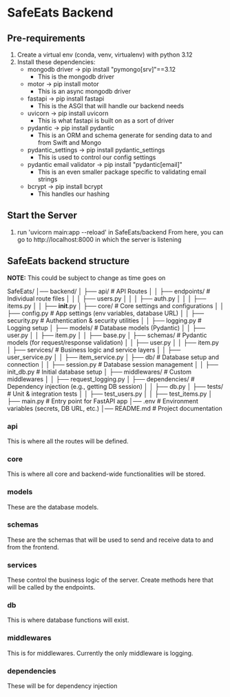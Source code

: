 # SafeEats Backend

## Pre-requirements
1. Create a virtual env (conda, venv, virtualenv) with python 3.12
2. Install these dependencies:
    * mongodb driver -> pip install "pymongo[srv]"==3.12
        * This is the mongodb driver
    * motor -> pip install motor
        * This is an async mongodb driver
    * fastapi -> pip install fastapi
        * This is the ASGI that will handle our backend needs
    * uvicorn -> pip install uvicorn
        * This is what fastapi is built on as a sort of driver
    * pydantic -> pip install pydantic
        * This is an ORM and schema generate for sending data to and from Swift and Mongo
    * pydantic_settings -> pip install pydantic_settings
        * This is used to control our config settings
    * pydantic email validator -> pip install "pydantic[email]"
        * This is an even smaller package specific to validating email strings
    * bcrypt -> pip install bcrypt
        * This handles our hashing

## Start the Server
1. run 'uvicorn main:app --reload' in SafeEats/backend
From here, you can go to http://localhost:8000 in which the server is listening

## SafeEats backend structure

**NOTE:** This could be subject to change as time goes on

SafeEats/
│── backend/
│   ├── api/                 # API Routes
│   │   ├── endpoints/   # Individual route files
│   │   │   ├── users.py
│   │   │   ├── auth.py
│   │   │   ├── items.py
│   │   ├── __init__.py
│   ├── core/                # Core settings and configurations
│   │   ├── config.py        # App settings (env variables, database URL)
│   │   ├── security.py      # Authentication & security utilities
│   │   ├── logging.py       # Logging setup
│   ├── models/              # Database models (Pydantic)
│   │   ├── user.py
│   │   ├── item.py
│   │   ├── base.py
│   ├── schemas/             # Pydantic models (for request/response validation)
│   │   ├── user.py
│   │   ├── item.py
│   ├── services/            # Business logic and service layers
│   │   ├── user_service.py
│   │   ├── item_service.py
│   ├── db/                  # Database setup and connection
│   │   ├── session.py       # Database session management
│   │   ├── init_db.py       # Initial database setup
│   ├── middlewares/         # Custom middlewares
│   │   ├── request_logging.py
│   ├── dependencies/        # Dependency injection (e.g., getting DB session)
│   │   ├── db.py
│   ├── tests/               # Unit & integration tests
│   │   ├── test_users.py
│   │   ├── test_items.py
│   ├── main.py              # Entry point for FastAPI app
│── .env                     # Environment variables (secrets, DB URL, etc.)
│── README.md                # Project documentation

### api
This is where all the routes will be defined. 

### core 
This is where all core and backend-wide functionalities will be stored.

### models
These are the database models.

### schemas
These are the schemas that will be used to send and receive data to and from the frontend.

### services
These control the business logic of the server. Create methods here that will be called by the endpoints.

### db
This is where database functions will exist. 

### middlewares
This is for middlewares. Currently the only middleware is logging.

### dependencies
These will be for dependency injection